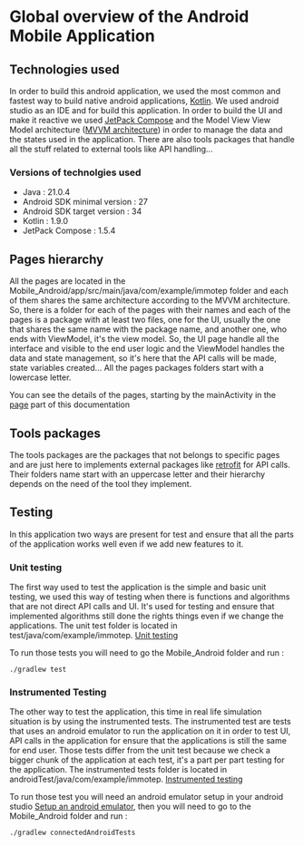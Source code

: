 # Global overview of the Android Mobile Application

## Technologies used

In order to build this android application, we used the most common and fastest way to build native android applications, [Kotlin](https://www.kotlinlang.org/). We used android studio as an IDE and for build this application. In order to build the UI and make it reactive we used [JetPack Compose](https://www.developer.android.com/compose) and the Model View View Model architecture ([MVVM architecture](https://www.en.wikipedia.org/wiki/Model%E2%80%93view%E2%80%93viewmodel)) in order to manage the data and the states used in the application. There are also tools packages that handle all the stuff related to external tools like API handling...


### Versions of technolgies used

- Java : 21.0.4
- Android SDK minimal version : 27
- Android SDK target version : 34
- Kotlin : 1.9.0
- JetPack Compose : 1.5.4


## Pages hierarchy 

All the pages are located in the Mobile_Android/app/src/main/java/com/example/immotep folder and each of them shares the same architecture according to the MVVM architecture. So, there is a folder for each of the pages with their names and each of the pages is a package with at least two files, one for the UI, usually the one that shares the same name with the package name, and another one, who ends with ViewModel, it's the view model. So, the UI page handle all the interface and visible to the end user logic and the ViewModel handles the data and state management, so it's here that the API calls will be made, state variables created... All the pages packages folders start with a lowercase letter.

You can see the details of the pages, starting by the mainActivity in the [page](./pages/mainActivity.md) part of this documentation

## Tools packages

The tools packages are the packages that not belongs to specific pages and are just here to implements external packages like [retrofit](https://square.github.io/retrofit/) for API calls. Their folders name start with an uppercase letter and their hierarchy depends on the need of the tool they implement.


## Testing

In this application two ways are present for test and ensure that all the parts of the application works well even if we add new features to it.

### Unit testing

The first way used to test the application is the simple and basic unit testing, we used this way of testing when there is functions and algorithms that are not direct API calls and UI. It's used for testing and ensure that implemented algorithms still done the rights things even if we change the applications. The unit test folder is located in test/java/com/example/immotep. [Unit testing](https://en.wikipedia.org/wiki/Unit_testing)

To run those tests you will need to go the Mobile_Android folder and run :
```
./gradlew test
```


### Instrumented Testing

The other way to test the application, this time in real life simulation situation is by using the instrumented tests. The instrumented test are tests that uses an android emulator to run the application on it in order to test UI, API calls in the application for ensure that the applications is still the same for end user. Those tests differ from the unit test because we check a bigger chunk of the application at each test, it's a part per part testing for the application. The instrumented tests folder is located in androidTest/java/com/example/immotep. [Instrumented testing](https://developer.android.com/training/testing/instrumented-tests)

To run those test you will need an android emulator setup in your android studio [Setup an android emulator](https://developers.google.com/privacy-sandbox/private-advertising/setup/android/download#:~:text=Set%20up%20an%20Android%20device%20emulator%20image,-To%20set%20up&text=In%20Android%20Studio%2C%20go%20to,it%20isn't%20already%20installed.), then you will need to go to the Mobile_Android folder and run : 

```
./gradlew connectedAndroidTests
```
